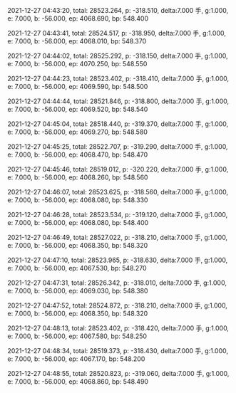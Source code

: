 2021-12-27 04:43:20, total: 28523.264, p: -318.510, delta:7.000 手, g:1.000, e: 7.000, b: -56.000, ep: 4068.690, bp: 548.400

2021-12-27 04:43:41, total: 28524.517, p: -318.950, delta:7.000 手, g:1.000, e: 7.000, b: -56.000, ep: 4068.010, bp: 548.370

2021-12-27 04:44:02, total: 28525.292, p: -318.150, delta:7.000 手, g:1.000, e: 7.000, b: -56.000, ep: 4070.250, bp: 548.550

2021-12-27 04:44:23, total: 28523.402, p: -318.410, delta:7.000 手, g:1.000, e: 7.000, b: -56.000, ep: 4069.590, bp: 548.500

2021-12-27 04:44:44, total: 28521.846, p: -318.800, delta:7.000 手, g:1.000, e: 7.000, b: -56.000, ep: 4069.520, bp: 548.540

2021-12-27 04:45:04, total: 28518.440, p: -319.370, delta:7.000 手, g:1.000, e: 7.000, b: -56.000, ep: 4069.270, bp: 548.580

2021-12-27 04:45:25, total: 28522.707, p: -319.290, delta:7.000 手, g:1.000, e: 7.000, b: -56.000, ep: 4068.470, bp: 548.470

2021-12-27 04:45:46, total: 28519.012, p: -320.220, delta:7.000 手, g:1.000, e: 7.000, b: -56.000, ep: 4068.260, bp: 548.560

2021-12-27 04:46:07, total: 28523.625, p: -318.560, delta:7.000 手, g:1.000, e: 7.000, b: -56.000, ep: 4068.080, bp: 548.330

2021-12-27 04:46:28, total: 28523.534, p: -319.120, delta:7.000 手, g:1.000, e: 7.000, b: -56.000, ep: 4068.080, bp: 548.400

2021-12-27 04:46:49, total: 28527.022, p: -318.210, delta:7.000 手, g:1.000, e: 7.000, b: -56.000, ep: 4068.350, bp: 548.320

2021-12-27 04:47:10, total: 28523.965, p: -318.630, delta:7.000 手, g:1.000, e: 7.000, b: -56.000, ep: 4067.530, bp: 548.270

2021-12-27 04:47:31, total: 28526.342, p: -318.010, delta:7.000 手, g:1.000, e: 7.000, b: -56.000, ep: 4069.030, bp: 548.380

2021-12-27 04:47:52, total: 28524.872, p: -318.210, delta:7.000 手, g:1.000, e: 7.000, b: -56.000, ep: 4068.350, bp: 548.320

2021-12-27 04:48:13, total: 28523.402, p: -318.420, delta:7.000 手, g:1.000, e: 7.000, b: -56.000, ep: 4067.580, bp: 548.250

2021-12-27 04:48:34, total: 28519.373, p: -318.430, delta:7.000 手, g:1.000, e: 7.000, b: -56.000, ep: 4067.170, bp: 548.200

2021-12-27 04:48:55, total: 28520.823, p: -319.060, delta:7.000 手, g:1.000, e: 7.000, b: -56.000, ep: 4068.860, bp: 548.490